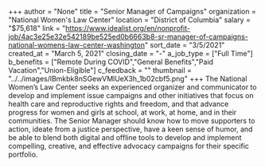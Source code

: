 +++
author = "None"
title = "Senior Manager of Campaigns"
organization = "National Women's Law Center"
location = "District of Columbia"
salary = "$75,618"
link = "https://www.idealist.org/en/nonprofit-job/4ac3e25e32e542189be525ed0b6663b8-sr-manager-of-campaigns-national-womens-law-center-washington"
sort_date = "3/5/2021"
created_at = "March 5, 2021"
closing_date = "-"
a_job_type = ["Full Time"]
b_benefits = ["Remote During COVID","General Benefits","Paid Vacation","Union-Eligible"]
c_feedback = ""
thumbnail = "../../images/lBmkbk8nSGewVMlUeX3h_1b02cbf5.png"
+++
The National Women’s Law Center seeks an experienced organizer and communicator to develop and implement issue campaigns and other initiatives that focus on health care and reproductive rights and freedom, and that advance progress for women and girls at school, at work, at home, and in their communities. The Senior Manager should know how to move supporters to action, ideate from a justice perspective, have a keen sense of humor, and be able to blend both digital and offline tools to develop and implement compelling, creative, and effective advocacy campaigns for their specific portfolio.